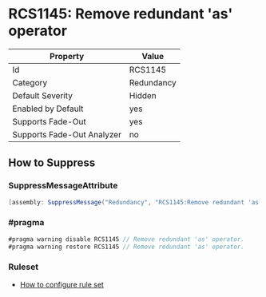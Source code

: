 # RCS1145: Remove redundant 'as' operator

Property | Value
--- | ---
Id|RCS1145
Category|Redundancy
Default Severity|Hidden
Enabled by Default|yes
Supports Fade\-Out|yes
Supports Fade\-Out Analyzer|no

## How to Suppress

### SuppressMessageAttribute

```csharp
[assembly: SuppressMessage("Redundancy", "RCS1145:Remove redundant 'as' operator.", Justification = "<Pending>")]
```

### \#pragma

```csharp
#pragma warning disable RCS1145 // Remove redundant 'as' operator.
#pragma warning restore RCS1145 // Remove redundant 'as' operator.
```

### Ruleset

* [How to configure rule set](../HowToConfigureAnalyzers.md)
